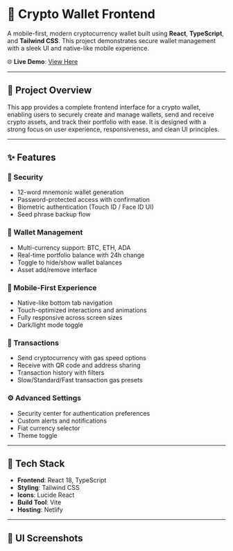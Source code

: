 # 🚀 Crypto Wallet Frontend

A mobile-first, modern cryptocurrency wallet built using **React**, **TypeScript**, and **Tailwind CSS**. This project demonstrates secure wallet management with a sleek UI and native-like mobile experience.

🌐 **Live Demo**: [View Here](https://lunakid27.netlify.app)

---

## 📌 Project Overview

This app provides a complete frontend interface for a crypto wallet, enabling users to securely create and manage wallets, send and receive crypto assets, and track their portfolio with ease. It is designed with a strong focus on user experience, responsiveness, and clean UI principles.

---

## ✨ Features

### 🔐 Security
- 12-word mnemonic wallet generation
- Password-protected access with confirmation
- Biometric authentication (Touch ID / Face ID UI)
- Seed phrase backup flow

### 💼 Wallet Management
- Multi-currency support: BTC, ETH, ADA
- Real-time portfolio balance with 24h change
- Toggle to hide/show wallet balances
- Asset add/remove interface

### 📱 Mobile-First Experience
- Native-like bottom tab navigation
- Touch-optimized interactions and animations
- Fully responsive across screen sizes
- Dark/light mode toggle

### 💸 Transactions
- Send cryptocurrency with gas speed options
- Receive with QR code and address sharing
- Transaction history with filters
- Slow/Standard/Fast transaction gas presets

### ⚙️ Advanced Settings
- Security center for authentication preferences
- Custom alerts and notifications
- Fiat currency selector
- Theme toggle

---

## 🧠 Tech Stack

- **Frontend**: React 18, TypeScript
- **Styling**: Tailwind CSS
- **Icons**: Lucide React
- **Build Tool**: Vite
- **Hosting**: Netlify

---

## 📱 UI Screenshots
